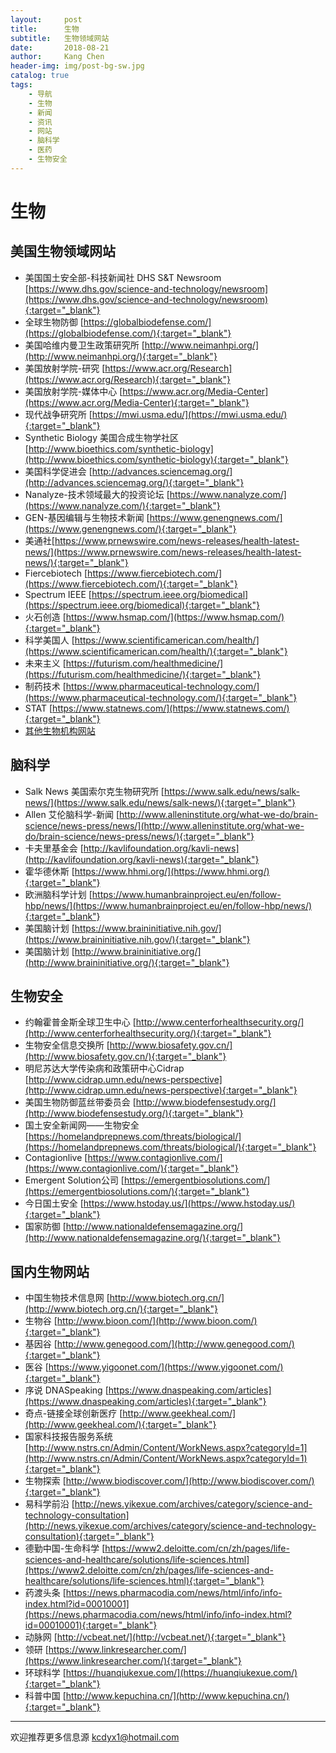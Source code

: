 ```yaml
---
layout:     post
title:      生物
subtitle:   生物领域网站
date:       2018-08-21
author:     Kang Chen
header-img: img/post-bg-sw.jpg
catalog: true
tags:
    - 导航
    - 生物
    - 新闻
    - 资讯
    - 网站
    - 脑科学
    - 医药
    - 生物安全
---
```


# 生物

## 美国生物领域网站

- 美国国土安全部-科技新闻社 DHS S&T Newsroom [https://www.dhs.gov/science-and-technology/newsroom](https://www.dhs.gov/science-and-technology/newsroom){:target="_blank"}
- 全球生物防御 [https://globalbiodefense.com/](https://globalbiodefense.com/){:target="_blank"}
- 美国哈维内曼卫生政策研究所 [http://www.neimanhpi.org/](http://www.neimanhpi.org/){:target="_blank"}
- 美国放射学院-研究 [https://www.acr.org/Research](https://www.acr.org/Research){:target="_blank"}
- 美国放射学院-媒体中心 [https://www.acr.org/Media-Center](https://www.acr.org/Media-Center){:target="_blank"}
- 现代战争研究所  [https://mwi.usma.edu/](https://mwi.usma.edu/){:target="_blank"}
- Synthetic Biology 美国合成生物学社区 [http://www.bioethics.com/synthetic-biology](http://www.bioethics.com/synthetic-biology){:target="_blank"}
- 美国科学促进会 [http://advances.sciencemag.org/](http://advances.sciencemag.org/){:target="_blank"}
- Nanalyze-技术领域最大的投资论坛 [https://www.nanalyze.com/](https://www.nanalyze.com/){:target="_blank"}
- GEN-基因编辑与生物技术新闻 [https://www.genengnews.com/](https://www.genengnews.com/){:target="_blank"}
- 美通社[https://www.prnewswire.com/news-releases/health-latest-news/](https://www.prnewswire.com/news-releases/health-latest-news/){:target="_blank"}
- Fiercebiotech [https://www.fiercebiotech.com/](https://www.fiercebiotech.com/){:target="_blank"}
- Spectrum IEEE [https://spectrum.ieee.org/biomedical](https://spectrum.ieee.org/biomedical){:target="_blank"}
- 火石创造 [https://www.hsmap.com/](https://www.hsmap.com/){:target="_blank"}
- 科学美国人 [https://www.scientificamerican.com/health/](https://www.scientificamerican.com/health/){:target="_blank"}
- 未来主义 [https://futurism.com/healthmedicine/](https://futurism.com/healthmedicine/){:target="_blank"}
- 制药技术 [https://www.pharmaceutical-technology.com/](https://www.pharmaceutical-technology.com/){:target="_blank"}
- STAT [https://www.statnews.com/](https://www.statnews.com/){:target="_blank"}
- [其他生物机构网站](/综合.html#美国)

## 脑科学

- Salk News 美国索尔克生物研究所 [https://www.salk.edu/news/salk-news/](https://www.salk.edu/news/salk-news/){:target="_blank"}
- Allen 艾伦脑科学-新闻 [http://www.alleninstitute.org/what-we-do/brain-science/news-press/news/](http://www.alleninstitute.org/what-we-do/brain-science/news-press/news/){:target="_blank"}
- 卡夫里基金会 [http://kavlifoundation.org/kavli-news](http://kavlifoundation.org/kavli-news){:target="_blank"}
- 霍华德休斯 [https://www.hhmi.org/](https://www.hhmi.org/){:target="_blank"}
- 欧洲脑科学计划 [https://www.humanbrainproject.eu/en/follow-hbp/news/](https://www.humanbrainproject.eu/en/follow-hbp/news/){:target="_blank"}
- 美国脑计划 [https://www.braininitiative.nih.gov/](https://www.braininitiative.nih.gov/){:target="_blank"}
- 美国脑计划 [http://www.braininitiative.org/](http://www.braininitiative.org/){:target="_blank"}

## 生物安全

- 约翰霍普金斯全球卫生中心 [http://www.centerforhealthsecurity.org/](http://www.centerforhealthsecurity.org/){:target="_blank"}
- 生物安全信息交换所 [http://www.biosafety.gov.cn/](http://www.biosafety.gov.cn/){:target="_blank"}
- 明尼苏达大学传染病和政策研中心Cidrap [http://www.cidrap.umn.edu/news-perspective](http://www.cidrap.umn.edu/news-perspective){:target="_blank"}
- 美国生物防御蓝丝带委员会 [http://www.biodefensestudy.org/](http://www.biodefensestudy.org/){:target="_blank"}
- 国土安全新闻网——生物安全 [https://homelandprepnews.com/threats/biological/](https://homelandprepnews.com/threats/biological/){:target="_blank"}
- Contagionlive [https://www.contagionlive.com/](https://www.contagionlive.com/){:target="_blank"}
- Emergent Solution公司 [https://emergentbiosolutions.com/](https://emergentbiosolutions.com/){:target="_blank"}
- 今日国土安全 [https://www.hstoday.us/](https://www.hstoday.us/){:target="_blank"}
- 国家防御 [http://www.nationaldefensemagazine.org/](http://www.nationaldefensemagazine.org/){:target="_blank"}

## 国内生物网站

- 中国生物技术信息网 [http://www.biotech.org.cn/](http://www.biotech.org.cn/){:target="_blank"}
- 生物谷 [http://www.bioon.com/](http://www.bioon.com/){:target="_blank"}
- 基因谷  [http://www.genegood.com/](http://www.genegood.com/){:target="_blank"}
- 医谷 [https://www.yigoonet.com/](https://www.yigoonet.com/){:target="_blank"}
- 序说 DNASpeaking [https://www.dnaspeaking.com/articles](https://www.dnaspeaking.com/articles){:target="_blank"}
- 奇点-链接全球创新医疗 [http://www.geekheal.com/](http://www.geekheal.com/){:target="_blank"}
- 国家科技报告服务系统 [http://www.nstrs.cn/Admin/Content/WorkNews.aspx?categoryId=1](http://www.nstrs.cn/Admin/Content/WorkNews.aspx?categoryId=1){:target="_blank"}
- 生物探索 [http://www.biodiscover.com/](http://www.biodiscover.com/){:target="_blank"}
- 易科学前沿 [http://news.yikexue.com/archives/category/science-and-technology-consultation](http://news.yikexue.com/archives/category/science-and-technology-consultation){:target="_blank"}
- 德勤中国-生命科学 [https://www2.deloitte.com/cn/zh/pages/life-sciences-and-healthcare/solutions/life-sciences.html](https://www2.deloitte.com/cn/zh/pages/life-sciences-and-healthcare/solutions/life-sciences.html){:target="_blank"}
- 药渡头条 [https://news.pharmacodia.com/news/html/info/info-index.html?id=00010001](https://news.pharmacodia.com/news/html/info/info-index.html?id=00010001){:target="_blank"}
- 动脉网  [http://vcbeat.net/](http://vcbeat.net/){:target="_blank"}
- 领研  [https://www.linkresearcher.com/](https://www.linkresearcher.com/){:target="_blank"}
- 环球科学  [https://huanqiukexue.com/](https://huanqiukexue.com/){:target="_blank"}
- 科普中国  [http://www.kepuchina.cn/](http://www.kepuchina.cn/){:target="_blank"}

-----

欢迎推荐更多信息源 kcdyx1@hotmail.com